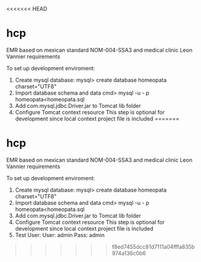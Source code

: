 <<<<<<< HEAD
# hcp
EMR based on mexican standard NOM-004-SSA3 and medical clinic Leon Vannier requirements

To set up development enviroment:

1. Create mysql database:
mysql> create database homeopata charset="UTF8"
2. Import database schema and data
cmd> mysql -u <db-user-name> - p homeopata<homeopata.sql
3. Add com.mysql.jdbc.Driver.jar to Tomcat lib folder
4. Configure Tomcat context resource
<Resource 
		name="jdbc/homeopata" 
		type="javax.sql.DataSource" 
		auth="Container"
    	driverClassName="com.mysql.jdbc.Driver"
		maxActive="20" maxIdle="5" maxWait="10000"
		username="<db-user-name>" password="<db-user-pass>"
		url="jdbc:mysql://localhost/homeopata?useUnicode=true&amp;characterEncoding=UTF-8" />
This step is optional for development since local context project file is included
=======
# hcp
EMR based on mexican standard NOM-004-SSA3 and medical clinic Leon Vannier requirements

To set up development enviroment:

1. Create mysql database:
mysql> create database homeopata charset="UTF8"
2. Import database schema and data
cmd> mysql -u <db-user-name> - p homeopata<homeopata.sql
3. Add com.mysql.jdbc.Driver.jar to Tomcat lib folder
4. Configure Tomcat context resource
<Resource 
		name="jdbc/homeopata" 
		type="javax.sql.DataSource" 
		auth="Container"
    	driverClassName="com.mysql.jdbc.Driver"
		maxActive="20" maxIdle="5" maxWait="10000"
		username="<db-user-name>" password="<db-user-pass>"
		url="jdbc:mysql://localhost/homeopata?useUnicode=true&amp;characterEncoding=UTF-8" />
This step is optional for development since local context project file is included
5. Test User:
User: admin
Pass: admin
>>>>>>> f8ed7455dcc81d7111a04fffa835b974a136c0b6
